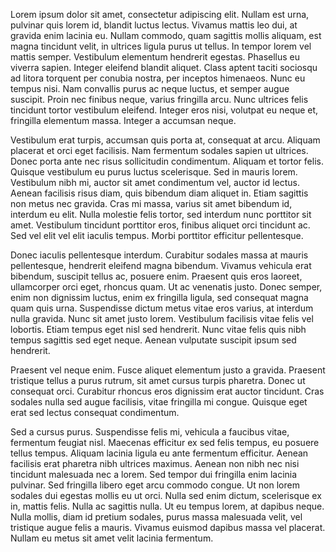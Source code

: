 Lorem ipsum dolor sit amet, consectetur adipiscing elit. Nullam est urna, pulvinar quis lorem id, blandit luctus lectus. Vivamus mattis leo dui, at gravida enim lacinia eu. Nullam commodo, quam sagittis mollis aliquam, est magna tincidunt velit, in ultrices ligula purus ut tellus. In tempor lorem vel mattis semper. Vestibulum elementum hendrerit egestas. Phasellus eu viverra sapien. Integer eleifend blandit aliquet. Class aptent taciti sociosqu ad litora torquent per conubia nostra, per inceptos himenaeos. Nunc eu tempus nisi. Nam convallis purus ac neque luctus, et semper augue suscipit. Proin nec finibus neque, varius fringilla arcu. Nunc ultrices felis tincidunt tortor vestibulum eleifend. Integer eros nisi, volutpat eu neque et, fringilla elementum massa. Integer a accumsan neque.

Vestibulum erat turpis, accumsan quis porta at, consequat at arcu. Aliquam placerat et orci eget facilisis. Nam fermentum sodales sapien ut ultrices. Donec porta ante nec risus sollicitudin condimentum. Aliquam et tortor felis. Quisque vestibulum eu purus luctus scelerisque. Sed in mauris lorem. Vestibulum nibh mi, auctor sit amet condimentum vel, auctor id lectus. Aenean facilisis risus diam, quis bibendum diam aliquet in. Etiam sagittis non metus nec gravida. Cras mi massa, varius sit amet bibendum id, interdum eu elit. Nulla molestie felis tortor, sed interdum nunc porttitor sit amet. Vestibulum tincidunt porttitor eros, finibus aliquet orci tincidunt ac. Sed vel elit vel elit iaculis tempus. Morbi porttitor efficitur pellentesque.

Donec iaculis pellentesque interdum. Curabitur sodales massa at mauris pellentesque, hendrerit eleifend magna bibendum. Vivamus vehicula erat bibendum, suscipit tellus ac, posuere enim. Praesent quis eros laoreet, ullamcorper orci eget, rhoncus quam. Ut ac venenatis justo. Donec semper, enim non dignissim luctus, enim ex fringilla ligula, sed consequat magna quam quis urna. Suspendisse dictum metus vitae eros varius, at interdum nulla gravida. Nunc sit amet justo lorem. Vestibulum facilisis vitae felis vel lobortis. Etiam tempus eget nisl sed hendrerit. Nunc vitae felis quis nibh tempus sagittis sed eget neque. Aenean vulputate suscipit ipsum sed hendrerit.

Praesent vel neque enim. Fusce aliquet elementum justo a gravida. Praesent tristique tellus a purus rutrum, sit amet cursus turpis pharetra. Donec ut consequat orci. Curabitur rhoncus eros dignissim erat auctor tincidunt. Cras sodales nulla sed augue facilisis, vitae fringilla mi congue. Quisque eget erat sed lectus consequat condimentum.

Sed a cursus purus. Suspendisse felis mi, vehicula a faucibus vitae, fermentum feugiat nisl. Maecenas efficitur ex sed felis tempus, eu posuere tellus tempus. Aliquam lacinia ligula eu ante fermentum efficitur. Aenean facilisis erat pharetra nibh ultrices maximus. Aenean non nibh nec nisi tincidunt malesuada nec a lorem. Sed tempor dui fringilla enim lacinia pulvinar. Sed fringilla libero eget arcu commodo congue. Ut non lorem sodales dui egestas mollis eu ut orci. Nulla sed enim dictum, scelerisque ex in, mattis felis. Nulla ac sagittis nulla. Ut eu tempus lorem, at dapibus neque. Nulla mollis, diam id pretium sodales, purus massa malesuada velit, vel tristique augue felis a mauris. Vivamus euismod dapibus massa vel placerat. Nullam eu metus sit amet velit lacinia fermentum.
